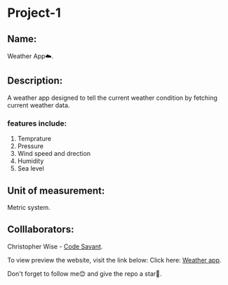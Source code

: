 # Project-1

## Name:

Weather App☁️.

## Description:

A weather app designed to tell the current weather condition by fetching current weather data.

### features include:

1. Temprature
2. Pressure
3. Wind speed and drection
4. Humidity
5. Sea level

## Unit of measurement:

Metric system.

## Colllaborators:

Christopher Wise - [Code Savant](https://github.com/Charcoal00).

To view preview the website, visit the link below:
Click here: [Weather app](https://weathercheck-11.netlify.app/).

Don't forget to follow me😊 and give the repo a star🌟.
